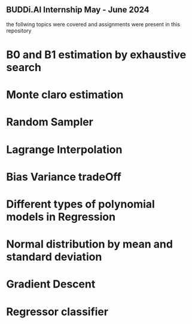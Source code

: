 ## BUDDi.AI Internship May - June 2024
the follwing topics were covered and assignments were present in this repository
#  B0 and  B1 estimation by exhaustive search 
#  Monte claro estimation 
# Random Sampler
# Lagrange Interpolation 
# Bias Variance tradeOff
# Different types of polynomial models in Regression
# Normal distribution by mean and standard deviation 
# Gradient Descent 
# Regressor classifier 
